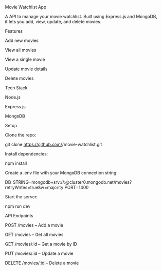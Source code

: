 Movie Watchlist App

A API to manage your movie watchlist. Built using Express.js and MongoDB, it lets you add, view, update, and delete movies.

Features

Add new movies

View all movies

View a single movie

Update movie details

Delete movies

Tech Stack

Node.js

Express.js

MongoDB

Setup

Clone the repo:

git clone https://github.com/<your-username>/movie-watchlist.git


Install dependencies:

npm install


Create a .env file with your MongoDB connection string:

DB_STRING=mongodb+srv://<username>:<password>@cluster0.mongodb.net/movies?retryWrites=true&w=majority
PORT=1400


Start the server:

npm run dev

API Endpoints

POST /movies – Add a movie

GET /movies – Get all movies

GET /movies/:id – Get a movie by ID

PUT /movies/:id – Update a movie

DELETE /movies/:id – Delete a movie


